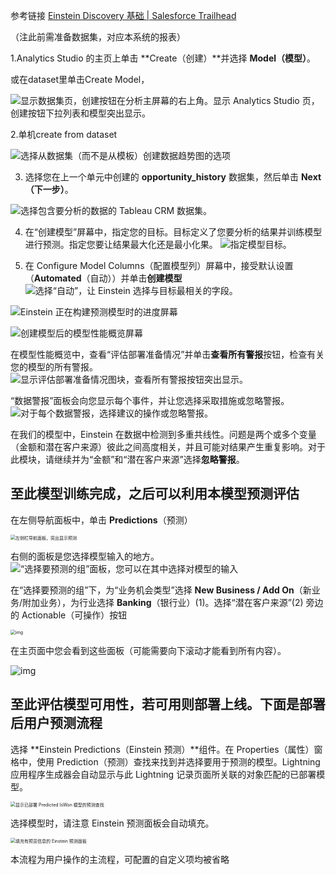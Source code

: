 参考链接 [Einstein Discovery 基础 | Salesforce Trailhead](https://trailhead.salesforce.com/zh-CN/content/learn/modules/einstein-discovery-basics?trail_id=wave_analytics_einstein_discovery) 

（注此前需准备数据集，对应本系统的报表）

 1.Analytics Studio 的主页上单击 **Create（创建）**并选择 **Model（模型）**。 

或在dataset里单击Create Model，

![显示数据集页，创建按钮在分析主屏幕的右上角。显示 Analytics Studio 页，创建按钮下拉列表和模型突出显示。](https://res.cloudinary.com/hy4kyit2a/f_auto,fl_lossy,q_70/learn/modules/einstein-discovery-basics/create-a-model-edb/images/zh-CN/d7274262a6253d11c30c1d1a2da9ac3a_242-20th-20-create-20-model-202023-02-08-13-32-45-20-copy.png)

2.单机create from dataset

![选择从数据集（而不是从模板）创建数据趋势图的选项](https://res.cloudinary.com/hy4kyit2a/f_auto,fl_lossy,q_70/learn/modules/einstein-discovery-basics/create-a-model-edb/images/zh-CN/a2c9448d7f1979cbd96c665c992ebc47_242-20th-20-new-20-story-20-create-20-from-20-dataset-202023-02-08-13-45-48.png)

3. 选择您在上一个单元中创建的 **opportunity_history** 数据集，然后单击 **Next（下一步）**。 

![选择包含要分析的数据的 Tableau CRM 数据集。](https://res.cloudinary.com/hy4kyit2a/f_auto,fl_lossy,q_70/learn/modules/einstein-discovery-basics/create-a-model-edb/images/zh-CN/7af9d838b279e333cab17255b789d941_242-20th-20-select-20-dataset-202023-02-08-13-47-21.png)

4. 在“创建模型”屏幕中，指定您的目标。目标定义了您要分析的结果并训练模型进行预测。指定您要让结果最大化还是最小化果。 ![指定模型目标。](https://res.cloudinary.com/hy4kyit2a/f_auto,fl_lossy,q_70/learn/modules/einstein-discovery-basics/create-a-model-edb/images/zh-CN/653238afbfb3dd7b3fceaf11defb8c4d_242-20th-20-story-20-goal-202023-02-08-14-06-04.png)

5. 在 Configure Model Columns（配置模型列）屏幕中，接受默认设置（**Automated**（自动））并单击**创建模型** ![选择“自动”，让 Einstein 选择与目标最相关的字段。](https://res.cloudinary.com/hy4kyit2a/f_auto,fl_lossy,q_70/learn/modules/einstein-discovery-basics/create-a-model-edb/images/zh-CN/d89ff39fa4843d32d940ecb61a3c11a2_242-20th-20-create-20-model-20-automated-202023-02-08-14-51-50.png)

![Einstein 正在构建预测模型时的进度屏幕](https://res.cloudinary.com/hy4kyit2a/f_auto,fl_lossy,q_70/learn/modules/einstein-discovery-basics/create-a-model-edb/images/zh-CN/e7041b762de1743b4258c518e7165b42_242-20th-20-building-20-model-202023-02-08-15-39-16.png)

![创建模型后的模型性能概览屏幕](https://res.cloudinary.com/hy4kyit2a/f_auto,fl_lossy,q_70/learn/modules/einstein-discovery-basics/create-a-model-edb/images/zh-CN/4f07044f9917869d4dbabd4de6c656f8_242-20th-20-model-20-landing-20-page-202023-02-08-15-44-58.png)

 在模型性能概览中，查看“评估部署准备情况”并单击**查看所有警报**按钮，检查有关您的模型的所有警报。 ![显示评估部署准备情况图块，查看所有警报按钮突出显示。](https://res.cloudinary.com/hy4kyit2a/f_auto,fl_lossy,q_70/learn/modules/einstein-discovery-basics/create-a-model-edb/images/zh-CN/8a57a3294ab8d4183aa46d787336a80c_242-20th-20-view-20-all-20-alerts-202023-02-09-12-32-48.png)

 “数据警报”面板会向您显示每个事件，并让您选择采取措施或忽略警报。 ![对于每个数据警报，选择建议的操作或忽略警报。](https://res.cloudinary.com/hy4kyit2a/f_auto,fl_lossy,q_70/learn/modules/einstein-discovery-basics/create-a-model-edb/images/zh-CN/15a52b71a0c9e85ac63cbf3879a91c6f_242-20-data-20-alerts-202023-02-09-12-32-08.png)

在我们的模型中，Einstein 在数据中检测到多重共线性。问题是两个或多个变量（金额和潜在客户来源）彼此之间高度相关，并且可能对结果产生重复影响。对于此模块，请继续并为“金额”和“潜在客户来源”选择**忽略警报**。

## 至此模型训练完成，之后可以利用本模型预测评估

 在左侧导航面板中，单击 **Predictions**（预测） 

<img src="https://res.cloudinary.com/hy4kyit2a/f_auto,fl_lossy,q_70/learn/modules/einstein-discovery-basics/evaluate-a-model/images/zh-CN/4dae0519ca9b71d0127167db14775de6_242-20-predictions-20-nav-202023-02-09-14-44-45.png" alt="左侧栏导航面板，突出显示预测" style="zoom:50%;" />

 右侧的面板是您选择模型输入的地方。 ![“选择要预测的组”面板，您可以在其中选择对模型的输入](https://res.cloudinary.com/hy4kyit2a/f_auto,fl_lossy,q_70/learn/modules/einstein-discovery-basics/evaluate-a-model/images/zh-CN/3efc038c5aa6d4c4c92a490276bcc049_242-20-predidctions-202023-02-09-14-47-13.png)

 在“选择要预测的组”下，为“业务机会类型”选择 **New Business / Add On**（新业务/附加业务），为行业选择 **Banking**（银行业）(1)。选择“潜在客户来源”(2) 旁边的 Actionable（可操作）按钮

 <img src="https://res.cloudinary.com/hy4kyit2a/f_auto,fl_lossy,q_70/learn/modules/einstein-discovery-basics/evaluate-a-model/images/zh-CN/9dc25cee7194572780c2e68b13e0d78d_242-20-predictions-20-what-20-if-202023-02-09-14-54-39.png" alt="img" style="zoom:50%;" />

 在主页面中您会看到这些面板（可能需要向下滚动才能看到所有内容）。 

![img](https://res.cloudinary.com/hy4kyit2a/f_auto,fl_lossy,q_70/learn/modules/einstein-discovery-basics/evaluate-a-model/images/zh-CN/4f9e6d4e84e6ca93e5622301e37d10eb_242-20-predictions-202023-02-09-15-19-00-20-copy-20-2.png)

## 至此评估模型可用性，若可用则部署上线。下面是部署后用户预测流程

 选择 **Einstein Predictions（Einstein 预测）**组件。在 Properties（属性）窗格中，使用 Prediction（预测）查找来找到并选择要用于预测的模型。Lightning 应用程序生成器会自动显示与此 Lightning 记录页面所关联的对象匹配的已部署模型。 

<img src="https://res.cloudinary.com/hy4kyit2a/f_auto,fl_lossy,q_70/learn/modules/einstein-discovery-basics/predict-and-improve-outcomes/images/zh-CN/5ea539a953b4232117cc27ea2b82af58_6-ff-2-c-840-30-ef-4-b-3-c-8-d-78-619-c-8-e-9-c-9128.png" alt="显示已部署 Predicted IsWon 模型的预测查找" style="zoom:50%;" />

 选择模型时，请注意 Einstein 预测面板会自动填充。 

<img src="https://res.cloudinary.com/hy4kyit2a/f_auto,fl_lossy,q_70/learn/modules/einstein-discovery-basics/predict-and-improve-outcomes/images/zh-CN/954d7383363367a0edbe4f71ad7918ed_242-20-einstein-20-predictions-20-component-202023-02-09-17-29-14.png" alt="填充有预览信息的 Einstein 预测面板" style="zoom: 50%;" />

本流程为用户操作的主流程，可配置的自定义项均被省略